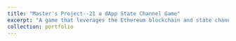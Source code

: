```yaml
---
title: "Master's Project--21 a dApp State Channel Game"
excerpt: "A game that leverages the Ethereum blockchain and state channels that allows for untrusting players to verifiable gamble off-chain. <br/><img src='/images/crypto.jpg'>"
collection: portfolio
---
```


<!-- This is an item in your portfolio. It can be have images or nice text. If you name the file .md, it will be parsed as markdown. If you name the file .html, it will be parsed as HTML. 
 -->
